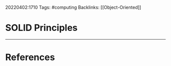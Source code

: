 20220402:1710
Tags: #computing 
Backlinks: [[Object-Oriented]]
# SOLID Principles




---
# References